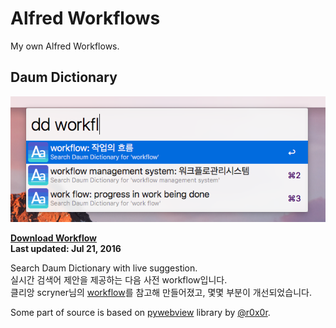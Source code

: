 Alfred Workflows
================

My own Alfred Workflows.

Daum Dictionary
---------------

![screenshot](https://raw.githubusercontent.com/aseom/images/master/alfred-daum-dictionary-resize.png)

**[Download Workflow](https://github.com/aseom/alfred-workflows/raw/master/daum-dictionary/Daum%20Dictionary.alfredworkflow)**  
**Last updated: Jul 21, 2016**

Search Daum Dictionary with live suggestion.  
실시간 검색어 제안을 제공하는 다음 사전 workflow입니다.  
클리앙 scryner님의 [workflow](http://www.clien.net/cs2/bbs/board.php?bo_table=cm_mac&wr_id=652636)를 참고해 만들어졌고, 몇몇 부분이 개선되었습니다.

Some part of source is based on [pywebview](https://github.com/r0x0r/pywebview) library by [@r0x0r](https://github.com/r0x0r).
